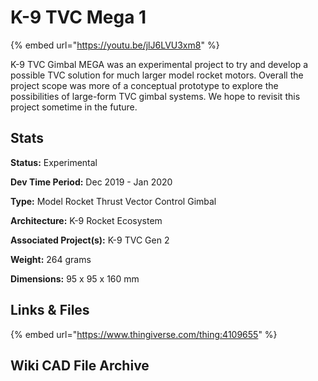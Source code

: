 # K-9 TVC Mega 1

{% embed url="https://youtu.be/jlJ6LVU3xm8" %}

K-9 TVC Gimbal MEGA was an experimental project to try and develop a possible TVC solution for much larger model rocket motors. Overall the project scope was more of a conceptual prototype to explore the possibilities of large-form TVC gimbal systems. We hope to revisit this project sometime in the future.&#x20;

## Stats

**Status:** Experimental

**Dev Time Period:** Dec 2019 - Jan 2020

**Type:** Model Rocket Thrust Vector Control Gimbal

**Architecture:** K-9 Rocket Ecosystem

**Associated Project(s):** K-9 TVC Gen 2

**Weight:** 264 grams

**Dimensions:** 95 x 95 x 160 mm

## Links & Files

{% embed url="https://www.thingiverse.com/thing:4109655" %}

## Wiki CAD File Archive

